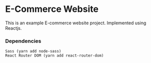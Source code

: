 # E-Commerce Website

This is an example E-commerce website project. Implemented using Reactjs.

### Dependencies
    Sass (yarn add node-sass)
    React Router DOM (yarn add react-router-dom)